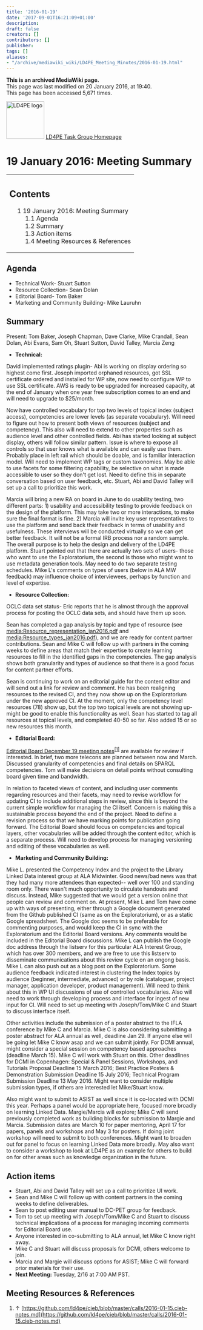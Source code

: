 ```yaml
---
title: '2016-01-19'
date: '2017-09-01T16:21:09+01:00'
description: 
draft: false
creators: []
contributors: []
publisher: 
tags: []
aliases:
- "/archive/mediawiki_wiki/LD4PE_Meeting_Minutes/2016-01-19.html"
---
```


 **This is an archived MediaWiki page.**  
This page was last modified on 20 January 2016, at 19:40.  
This page has been accessed 5,671 times.

[<img alt="LD4PE logo" src="/archive/mediawiki_wiki/images/Ld4pe.png" width="100" height="99">](/archive/mediawiki_wiki/images/Ld4pe.png "LD4PE logo") [LD4PE Task Group Homepage](/archive/mediawiki_wiki/Pet/ld4pe)

# 19 January 2016: Meeting Summary 
<table id="toc" class="toc">
  <tr>
    <td>
      <div id="toctitle">
        <h2>Contents</h2>
      </div>
      <ul>
        <li class="toclevel-1 tocsection-1">
          <a href="#19_January_2016:_Meeting_Summary"><span class="tocnumber">1</span> <span class="toctext">19 January 2016: Meeting Summary</span></a>
          <ul>
            <li class="toclevel-2 tocsection-2"><a href="#Agenda"><span class="tocnumber">1.1</span> <span class="toctext">Agenda</span></a></li>
            <li class="toclevel-2 tocsection-3"><a href="#Summary"><span class="tocnumber">1.2</span> <span class="toctext">Summary</span></a></li>
            <li class="toclevel-2 tocsection-4"><a href="#Action_items"><span class="tocnumber">1.3</span> <span class="toctext">Action items</span></a></li>
            <li class="toclevel-2 tocsection-5"><a href="#Meeting_Resources_.26_References"><span class="tocnumber">1.4</span> <span class="toctext">Meeting Resources &amp; References</span></a></li>
          </ul>
        </li>
      </ul>
    </td>
  </tr>
</table>


## Agenda 

- Technical Work- Stuart Sutton 
- Resource Collection- Sean Dolan
- Editorial Board- Tom Baker 
- Marketing and Community Building- Mike Lauruhn

## Summary 

Present: Tom Baker, Joseph Chapman, Dave Clarke, Mike Crandall, Sean Dolan, Abi Evans, Sam Oh, Stuart Sutton, David Talley, Marcia Zeng

- **Technical:**

David implemented ratings plugin- Abi is working on display ordering so highest come first. Joseph imported orphaned resources, got SSL certificate ordered and installed for WP site, now need to configure WP to use SSL certificate. AWS is ready to be upgraded for increased capacity, at the end of January when one year free subscription comes to an end and will need to upgrade to $25/month.

Now have controlled vocabulary for top two levels of topical index (subject access), competencies are lower levels (as separate vocabulary). Will need to figure out how to present both views of resources (subject and competency). This also will need to extend to other properties such as audience level and other controlled fields. Abi has started looking at subject display, others will follow similar pattern. Issue is where to expose all controls so that user knows what is available and can easily use them. Probably place in left rail which should be doable, and is familiar interaction model. Will need to implement WP tags or custom taxonomies. May be able to use facets for some filtering capability, be selective on what is made accessible to user so they don't get lost. Need to define this in separate conversation based on user feedback, etc. Stuart, Abi and David Talley will set up a call to prioritize this work.

Marcia will bring a new RA on board in June to do usability testing, two different parts: 1) usability and accessibility testing to provide feedback on the design of the platform. This may take two or more interactions, to make sure the final format is fine. 2) Marcia will invite key user representatives to use the platform and send back their feedback in terms of usability and usefulness. These interviews will be conducted virtually so we can get better feedback. It will not be a formal IRB process nor a random sample. The overall purpose is to help the design and delivery of the LD4PE platform. Stuart pointed out that there are actually two sets of users- those who want to use the Exploratorium, the second is those who might want to use metadata generation tools. May need to do two separate testing schedules. Mike L's comments on types of users (below in ALA MW feedback) may influence choice of interviewees, perhaps by function and level of expertise.

- **Resource Collection:**

OCLC data set status- Eric reports that he is almost through the approval process for posting the OCLC data sets, and should have them up soon.

Sean has completed a gap analysis by topic and type of resource (see [media:Resource\_representation\_jan2016.pdf](/archive/mediawiki_wiki/files/Resource_representation_jan2016.pdf "Resource representation jan2016.pdf") and [media:Resource\_types\_jan2016.pdf‎](/archive/mediawiki_wiki/files/Resource_types_jan2016.pdf "Resource types jan2016.pdf")), and we are ready for content partner contributions. Sean and Mike C will follow up with partners in the coming weeks to define areas that match their expertise to create learning resources to fill in the identified gaps in the competencies. The gap analysis shows both granularity and types of audience so that there is a good focus for content partner efforts.

Sean is continuing to work on an editorial guide for the content editor and will send out a link for review and comment. He has been realigning resources to the revised CI, and they now show up on the Exploratorium under the new approved CI. At the moment, only the competency level resources (78) show up, but the top two topical levels are not showing up- might be good to enable this functionality as well. Sean has started to tag all resources at topical levels, and completed 40-50 so far. Also added 15 or so new resources this month.

- **Editorial Board:**

[Editorial Board December 19 meeting notes](https://github.com/ld4pe/cieb/blob/master/calls/2016-01-15.cieb-notes.md)<sup id="cite_ref-0" class="reference"><a href="#cite_note-0">[1]</a></sup> are available for review if interested. In brief, two more telecons are planned between now and March. Discussed granularity of competencies and final details on SPARQL competencies. Tom will make decisions on detail points without consulting board given time and bandwidth.

In relation to faceted views of content, and including user comments regarding resources and their facets, may need to revise workflow for updating CI to include additional steps in review, since this is beyond the current simple workflow for managing the CI itself. Concern is making this a sustainable process beyond the end of the project. Need to define a revision process so that we have marking points for publication going forward. The Editorial Board should focus on competencies and topical layers, other vocabularies will be added through the content editor, which is a separate process. Will need to develop process for managing versioning and editing of these vocabularies as well.

- **Marketing and Community Building:**

Mike L. presented the Competency Index and the project to the Library Linked Data interest group at ALA Midwinter. Good news/bad news was that they had many more attendees than expected-- well over 100 and standing room only. There wasn't much opportunity to circulate handouts and discuss. Instead, Mike suggested that we would get a version online that people can review and comment on. At present, Mike L and Tom have come up with ways of presenting, either through a Google document generated from the Github published CI (same as on the Exploratorium), or as a static Google spreadsheet. The Google doc seems to be preferable for commenting purposes, and would keep the CI in sync with the Exploratorium and the Editorial Board versions. Any comments would be included in the Editorial Board discussions. Mike L can publish the Google doc address through the listserv for this particular ALA Interest Group, which has over 300 members, and we are free to use this listserv to disseminate communications about this review cycle on an ongong basis. Mike L can also push out as a blog post on the Exploratorium. Some audience feedback indicated interest in clustering the Index topics by audience (beginner, intermediate, advanced) or by role (cataloguer, project manager, application developer, product management). Will need to think about this in WP UI discussions of use of controlled vocabularies. Also will need to work through developing process and interface for ingest of new input for CI. Will need to set up meeting with Joseph/Tom/Mike C and Stuart to discuss interface itself.

Other activities include the submission of a poster abstract to the IFLA conference by Mike C and Marcia. Mike C is also considering submitting a poster abstract for ALA annual as well, deadline Jan 29. If anyone else will be going let Mike C know asap and we can submit jointly. For DCMI annual, might consider a special session on competency based approaches (deadline March 15). Mike C will work with Stuart on this. Other deadlines for DCMI in Copenhagen: Special & Panel Sessions, Workshops, and Tutorials Proposal Deadline 15 March 2016; Best Practice Posters & Demonstration Submission Deadline 15 July 2016; Technical Program Submission Deadline 13 May 2016. Might want to consider multiple submission types, if others are interested let Mike/Stuart know.

Also might want to submit to ASIST as well since it is co-located with DCMI this year. Perhaps a panel would be appropriate here, focused more broadly on learning Linked Data. Margie/Marcia will explore; Mike C will send previously completed work as building blocks for submission to Margie and Marcia. Submission dates are March 10 for paper mentoring, April 17 for papers, panels and workshops and May 3 for posters. If doing joint workshop will need to submit to both conferences. Might want to broaden out for panel to focus on learning Linked Data more broadly. May also want to consider a workshop to look at LD4PE as an example for others to build on for other areas such as knowledge organization in the future.

## Action items 

- Stuart, Abi and David Talley will set up a call to prioritize UI work.
- Sean and Mike C will follow up with content partners in the coming weeks to define deliverables.
- Sean to post editing user manual to DC-PET group for feedback.
- Tom to set up meeting with Joseph/Tom/Mike C and Stuart to discuss technical implications of a process for managing incoming comments for Editorial Board use.
- Anyone interested in co-submitting to ALA annual, let Mike C know right away.
- Mike C and Stuart will discuss proposals for DCMI, others welcome to join.
- Marcia and Margie will discuss options for ASIST; Mike C will forward prior materials for their use.
- **Next Meeting:** Tuesday, 2/16 at 7:00 AM PST.

## Meeting Resources & References 

1. ↑ [https://github.com/ld4pe/cieb/blob/master/calls/2016-01-15.cieb-notes.md](https://github.com/ld4pe/cieb/blob/master/calls/2016-01-15.cieb-notes.md)


